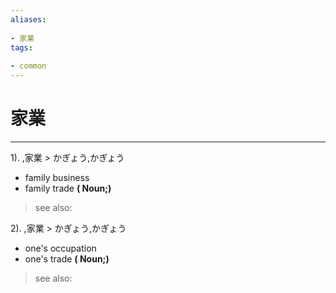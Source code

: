 ```yaml
---
aliases:
    
- 家業
tags:
    
- common
---
```


# 家業
---
1).
,家業 > かぎょう,かぎょう

- family business
- family trade
**( Noun;)**
> see also: 
            
2).
,家業 > かぎょう,かぎょう

- one's occupation
- one's trade
**( Noun;)**
> see also: 
            